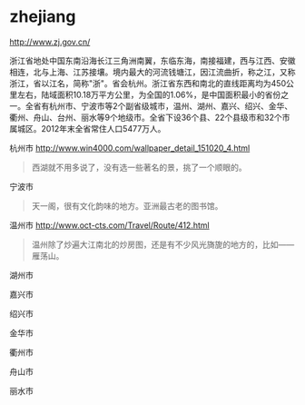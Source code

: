 # zhejiang

http://www.zj.gov.cn/

浙江省地处中国东南沿海长江三角洲南翼，东临东海，南接福建，西与江西、安徽相连，北与上海、江苏接壤。境内最大的河流钱塘江，因江流曲折，称之江，又称浙江，省以江名，简称"浙"。省会杭州。浙江省东西和南北的直线距离均为450公里左右，陆域面积10.18万平方公里，为全国的1.06%，是中国面积最小的省份之一。全省有杭州市、宁波市等2个副省级城市，温州、湖州、嘉兴、绍兴、金华、衢州、舟山、台州、丽水等9个地级市。全省下设36个县、22个县级市和32个市属城区。2012年末全省常住人口5477万人。

杭州市 http://www.win4000.com/wallpaper_detail_151020_4.html

> 西湖就不用多说了，没有选一些著名的景，挑了一个顺眼的。

宁波市 

> 天一阁，很有文化韵味的地方。亚洲最古老的图书馆。

温州市 http://www.oct-cts.com/Travel/Route/412.html

> 温州除了炒遍大江南北的炒房图，还是有不少风光旖旎的地方的，比如——雁荡山。

湖州市

嘉兴市

绍兴市

金华市

衢州市

舟山市

丽水市